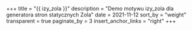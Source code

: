 +++
title = "{{ izy_zola }}"
description = "Demo motywu izy_zola dla generatora stron statycznych Zola"
date = 2021-11-12
sort_by = "weight"
transparent = true
paginate_by = 3
insert_anchor_links = "right"
+++